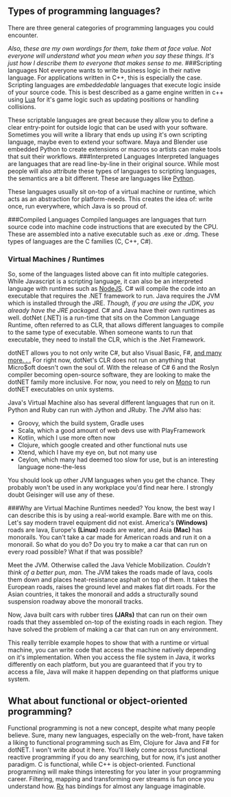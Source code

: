 ## Types of programming languages?
There are three general categories of programming languages you could encounter.

*Also, these are my own wordings for them, take them at face value. Not everyone will understand what you mean when you say these things. It's just how I describe them to everyone that makes sense to me.*
###Scripting languages
Not everyone wants to write business logic in their native language. For applications written in C++, this is especially the case. Scripting languages are *embeddedable* languages that execute logic inside of your source code. This is best described as a game engine written in c++ using [Lua](https://www.lua.org/) for it's game logic such as updating positions or handling collisions.

These scriptable languages are great because they allow you to define a clear entry-point for outside logic that can be used with your software. Sometimes you will write a library that ends up using it's own scripting language, maybe even to extend your software. Maya and Blender use embedded Python to create extensions or macros so artists can make tools that suit their workflows.
###Interpreted Languages
Interpreted languages are languages that are read line-by-line in their original source. While most people will also attribute these types of languages to scripting languages, the semantics are a bit different. These are languages like [Python](https://www.python.org/). 

These languages usually sit on-top of a virtual machine or runtime, which acts as an abstraction for platform-needs. This creates the idea of: write once, run everywhere, which Java is so proud of.

###Compiled Languages
Compiled languages are languages that turn source code into machine code instructions that are executed by the CPU. These are assembled into a native executable such as .exe or .dmg. These types of languages are the C families (C, C++, C#).

### Virtual Machines / Runtimes
So, some of the languages listed above can fit into multiple categories. While Javascript is a scripting language, it can also be an interpreted language with runtimes such as [NodeJS](https://nodejs.org/en/). C# will compile the code into an executable that requires the .NET framework to run. Java requires the JVM which is installed through the JRE. *Though, if you are using the JDK, you already have the JRE packaged.* C# and Java have their own runtimes as well. dotNet (.NET) is a run-time that sits on the Common Language Runtime, often referred to as CLR, that allows different languages to compile to the same type of executable. When someone wants to run that executable, they need to install the CLR, which is the .Net Framework. 

dotNET allows you to not only write C#, but also Visual Basic, F#, [and many more. . .](https://en.wikipedia.org/wiki/List_of_CLI_languages) For right now, dotNet's CLR does not run on anything that Micro$oft doesn't own the soul of. With the release of C# 6 and the Roslyn compiler becoming open-source software, they are looking to make the dotNET family more inclusive. For now, you need to rely on [Mono](http://www.mono-project.com/) to run dotNET executables on unix systems.

Java's Virtual Machine also has several different languages that run on it. Python and Ruby can run with Jython and JRuby. The JVM also has:

- Groovy, which the build system, Gradle uses
- Scala, which a good amount of web devs use with PlayFramework
- Kotlin, which I use more often now
- Clojure, which google created and other functional nuts use
- Xtend, which I have my eye on, but not many use
- Ceylon, which many had deemed too slow for use, but is an interesting language none-the-less

You should look up other JVM languages when you get the chance. They probably won't be used in any workplace you'd find near here. I strongly doubt Geisinger will use any of these.

###Why are Virtual Machine Runtimes needed?
You know, the best way I can describe this is by using a real-world example. Bare with me on this. Let's say modern travel equipment did not exist. America's **(Windows)** roads are lava, Europe's **(Linux)** roads are water, and Asia **(Mac)** has monorails. You can't take a car made for American roads and run it on a monorail. So what do you do? Do you try to make a car that can run on every road possible? What if that was possible?

Meet the JVM. Otherwise called the Java Vehicle Mobilization. *Couldn't think of a better pun, man.* The JVM takes the roads made of lava, cools them down and places heat-resistance asphalt on top of them. It takes the European roads, raises the ground level and makes flat dirt roads. For the Asian countries, it takes the monorail and adds a structurally sound suspension roadway above the monorail tracks.

Now, Java built cars with rubber tires **(JARs)** that can run on their own roads that they assembled on-top of the existing roads in each region. They have solved the problem of making a car that can run on any environment.

This really terrible example hopes to show that with a runtime or virtual machine, you can write code that access the machine natively depending on it's implementation. When you access the file system in Java, it works differently on each platform, but you are guaranteed that if you try to access a file, Java will make it happen depending on that platforms unique system.

## What about functional or object-oriented programming?
Functional programming is not a new concept, despite what many people believe. Sure, many new languages, especially on the web-front, have taken a liking to functional programming such as Elm, Clojure for Java and F# for dotNET. I won't write about it here. You'll likely come across functional reactive programming if you do any searching, but for now, it's just another paradigm. C is functional, while C++ is object-oriented. Functional programming will make things interesting for you later in your programming career. Filtering, mapping and transforming over streams is fun once you understand how. [Rx](http://reactivex.io/) has bindings for almost any language imaginable.